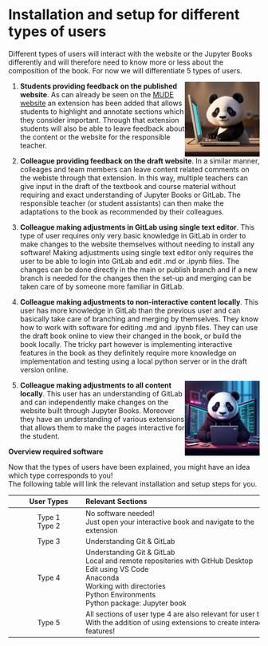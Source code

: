 # Installation and setup for different types of users

Different types of users will interact with the website or the Jupyter Books differently and will therefore need to know more or less about the composition of the book. For now we will differentiate 5 types of users.

1. <img src="figures/type 1.jpg" alt="Example Image" align="right" width="150"/>**Students providing feedback on the published website**.  As can already be seen on the [MUDE website](https://mude.citg.tudelft.nl/book/intro.html) an extension has been added that allows students to highlight and annotate sections which they consider important. Through that extension students will also be able to leave feedback about the content or the website for the responsible teacher.

2. **Colleague providing feedback on the draft website**. In a similar manner, colleages and team members can leave content related comments on the webiste through that extension. In this way, multiple teachers can give input in the draft of the textbook and course material without requiring and exact understanding of Jupyter Books or GitLab. The responsible teacher (or student assistants) can then make the adaptations to the book as recommended by their colleagues.
3. **Colleague making adjustments in GitLab using single text editor**. This type of user requires only very basic knowledge in GitLab in order to make changes to the website themselves without needing to install any software! Making adjustments using single text editor only requires the user to be able to login into GitLab and edit .md or .ipynb files. The changes can be done directly in the main or publish branch and if a new branch is needed for the changes then the set-up and merging can be taken care of by someone more familiar in GitLab.

4. **Colleague making adjustments to non-interactive content locally**. This user has more knowledge in GitLab than the previous user and can basically take care of branching and merging by themselves. They know how to work with software for editing .md and .ipynb files. They can use the draft book online to view their changed in the book, or build the book locally. The tricky part however is implementing interactive features in the book as they definitely require more knowledge on implementation and testing using a local python server or in the draft version online.

5. <img src="figures/type 5.jpg" alt="Example Image" align="right" width="150"/>**Colleague making adjustments to all content locally**. This user has an understanding of GitLab and can independently make changes on the website built through Jupyter Books. Moreover they have an understanding of various extensions that allows them to make the pages interactive for the student.

**Overview required software** 

Now that the types of users have been explained, you might have an idea which type corresponds to you! <br>
The following table will link the relevant installation and setup steps for you.

||<div style="width:120px">User Types</div>|<div style="width:400px">Relevant Sections</div>|<div style="width:150px">Installation</div>|
|:---:|:---:|:---|:---|
|<img src="figures/type 1.jpg" alt="Example Image" width="300"/>| Type 1<br>Type 2 | No software needed!<br>Just open your interactive book and navigate to the extension | [Extension Tutorial](extension.md) |
| | Type 3 | Understanding Git & GitLab | [Git & GitLab](git-setup.md) |
| | Type 4 | Understanding Git & GitLab<br>Local and remote repositeries with GitHub Desktop<br>Edit using VS Code<br>Anaconda<br>Working with directories<br>Python Environments<br>Python package: Jupyter book | [Git & GitLab](git-setup.md)<br>[GitHub Desktop](git-hub-desktop.md)<br>[VS Code](vscode-setup.md)<br>[Anaconda](anaconda.md)<br>[Working directories](working-directory.md)<br>[Environments](environments.md)<br>[Jupyter Book](jupyter-book-setup)         |
|<img src="figures/type 5.jpg" alt="Example Image" width="300"/>| Type 5 | All sections of user type 4 are also relevant for user type 5.<br>With the addition of using extensions to create interactive features! |[Features](../features/overview.md) |

